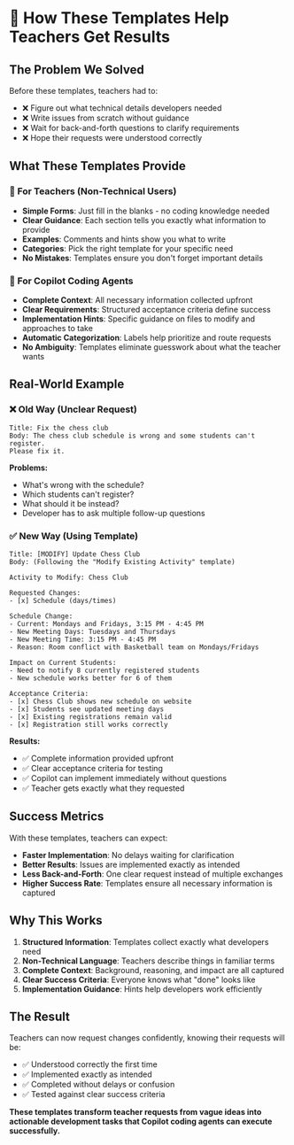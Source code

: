 # 🚀 How These Templates Help Teachers Get Results

## The Problem We Solved

Before these templates, teachers had to:
- ❌ Figure out what technical details developers needed
- ❌ Write issues from scratch without guidance  
- ❌ Wait for back-and-forth questions to clarify requirements
- ❌ Hope their requests were understood correctly

## What These Templates Provide

### 📝 For Teachers (Non-Technical Users)
- **Simple Forms**: Just fill in the blanks - no coding knowledge needed
- **Clear Guidance**: Each section tells you exactly what information to provide
- **Examples**: Comments and hints show you what to write
- **Categories**: Pick the right template for your specific need
- **No Mistakes**: Templates ensure you don't forget important details

### 🤖 For Copilot Coding Agents
- **Complete Context**: All necessary information collected upfront
- **Clear Requirements**: Structured acceptance criteria define success
- **Implementation Hints**: Specific guidance on files to modify and approaches to take
- **Automatic Categorization**: Labels help prioritize and route requests
- **No Ambiguity**: Templates eliminate guesswork about what the teacher wants

## Real-World Example

### ❌ Old Way (Unclear Request)
```
Title: Fix the chess club
Body: The chess club schedule is wrong and some students can't register. 
Please fix it.
```

**Problems:**
- What's wrong with the schedule?
- Which students can't register?
- What should it be instead?
- Developer has to ask multiple follow-up questions

### ✅ New Way (Using Template)
```
Title: [MODIFY] Update Chess Club
Body: (Following the "Modify Existing Activity" template)

Activity to Modify: Chess Club

Requested Changes:
- [x] Schedule (days/times)

Schedule Change:
- Current: Mondays and Fridays, 3:15 PM - 4:45 PM
- New Meeting Days: Tuesdays and Thursdays  
- New Meeting Time: 3:15 PM - 4:45 PM
- Reason: Room conflict with Basketball team on Mondays/Fridays

Impact on Current Students: 
- Need to notify 8 currently registered students
- New schedule works better for 6 of them

Acceptance Criteria:
- [x] Chess Club shows new schedule on website
- [x] Students see updated meeting days
- [x] Existing registrations remain valid
- [x] Registration still works correctly
```

**Results:**
- ✅ Complete information provided upfront
- ✅ Clear acceptance criteria for testing
- ✅ Copilot can implement immediately without questions
- ✅ Teacher gets exactly what they requested

## Success Metrics

With these templates, teachers can expect:
- **Faster Implementation**: No delays waiting for clarification
- **Better Results**: Issues are implemented exactly as intended
- **Less Back-and-Forth**: One clear request instead of multiple exchanges  
- **Higher Success Rate**: Templates ensure all necessary information is captured

## Why This Works

1. **Structured Information**: Templates collect exactly what developers need
2. **Non-Technical Language**: Teachers describe things in familiar terms
3. **Complete Context**: Background, reasoning, and impact are all captured
4. **Clear Success Criteria**: Everyone knows what "done" looks like
5. **Implementation Guidance**: Hints help developers work efficiently

## The Result

Teachers can now request changes confidently, knowing their requests will be:
- ✅ Understood correctly the first time
- ✅ Implemented exactly as intended  
- ✅ Completed without delays or confusion
- ✅ Tested against clear success criteria

**These templates transform teacher requests from vague ideas into actionable development tasks that Copilot coding agents can execute successfully.**